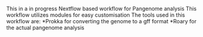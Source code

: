 This in a in progress Nextflow based workflow for Pangenome analysis
This workflow utilizes modules for easy customisation
The tools used in this workflow are:
    *Prokka for converting the genome to a gff format
    *Roary for the actual pangenome analysis

